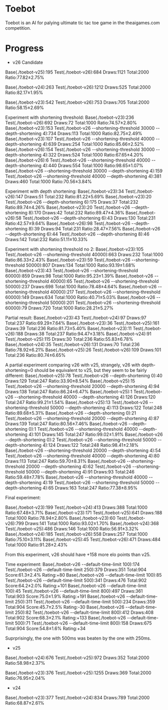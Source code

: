 # Toebot

Toebot is an AI for palying ultimate tic tac toe game in the theaigames.com competition.

# Progress

- v26 Candidate

Base(./toebot-v25):195 Test(./toebot-v26):684 Draws:1121 Total:2000 Ratio:77.82±2.75%

Base(./toebot-v24):263 Test(./toebot-v26):1212 Draws:525 Total:2000 Ratio:82.17±1.95%

Base(./toebot-v23):542 Test(./toebot-v26):753 Draws:705 Total:2000 Ratio:58.15±2.69%

Experiment with shortening threshold:
Base(./toebot-v23):236 Test(./toebot-v26):692 Draws:72 Total:1000 Ratio:74.57±2.80%
Base(./toebot-v23):153 Test(./toebot-v26 --shortening-threshold 30000 --depth-shortening 4):734 Draws:113 Total:1000 Ratio:82.75±2.49%
Base(./toebot-v23):107 Test(./toebot-v26 --shortening-threshold 40000 --depth-shortening 4):639 Draws:254 Total:1000 Ratio:85.66±2.52%
Base(./toebot-v26):154 Test(./toebot-v26 --shortening-threshold 30000 --depth-shortening 4):322 Draws:524 Total:1000 Ratio:67.65±4.20%
Base(./toebot-v26):6 Test(./toebot-v26 --shortening-threshold 40000 --depth-shortening 4):440 Draws:554 Total:1000 Ratio:98.65±1.07%
Base(./toebot-v26 --shortening-threshold 30000 --depth-shortening 4):159 Test(./toebot-v26 --shortening-threshold 40000 --depth-shortening 4):381 Draws:460 Total:1000 Ratio:70.56±3.84%

Experiment with depth shortening:
Base(./toebot-v23):34 Test(./toebot-v26):147 Draws:51 Total:232 Ratio:81.22±5.69%
Base(./toebot-v23):20 Test(./toebot-v26 --depth-shortening 6):175 Draws:37 Total:232 Ratio:89.74±4.26%
Base(./toebot-v23):20 Test(./toebot-v26 --depth-shortening 8):170 Draws:42 Total:232 Ratio:89.47±4.36%
Base(./toebot-v26):58 Test(./toebot-v26 --depth-shortening 6):43 Draws:130 Total:231 Ratio:42.57±9.64%
Base(./toebot-v26):98 Test(./toebot-v26 --depth-shortening 8):39 Draws:94 Total:231 Ratio:28.47±7.56%
Base(./toebot-v26 --depth-shortening 6):44 Test(./toebot-v26 --depth-shortening 8):46 Draws:142 Total:232 Ratio:51.11±10.33%

Experiment with shortening threshold no 2:
Base(./toebot-v23):105 Test(./toebot-v26 --shortening-threshold 40000):663 Draws:232 Total:1000 Ratio:86.33±2.43%
Base(./toebot-v23):59 Test(./toebot-v26 --shortening-threshold 50000):807 Draws:134 Total:1000 Ratio:93.19±1.68%
Base(./toebot-v23):43 Test(./toebot-v26 --shortening-threshold 60000):859 Draws:98 Total:1000 Ratio:95.23±1.39%
Base(./toebot-v26 --shortening-threshold 40000):65 Test(./toebot-v26 --shortening-threshold 50000):237 Draws:698 Total:1000 Ratio:78.48±4.64%
Base(./toebot-v26 --shortening-threshold 40000):217 Test(./toebot-v26 --shortening-threshold 60000):149 Draws:634 Total:1000 Ratio:40.71±5.03%
Base(./toebot-v26 --shortening-threshold 50000):201 Test(./toebot-v26 --shortening-threshold 60000):79 Draws:720 Total:1000 Ratio:28.21±5.27%

Partial result:
Base(./toebot-v23):43 Test(./toebot-v24):97 Draws:97 Total:237 Ratio:69.29±7.64%
Base(./toebot-v23):36 Test(./toebot-v25):161 Draws:39 Total:236 Ratio:81.73±5.40%
Base(./toebot-v23):11 Test(./toebot-v26):188 Draws:38 Total:237 Ratio:94.47±3.18%
Base(./toebot-v24):91 Test(./toebot-v25):115 Draws:30 Total:236 Ratio:55.83±6.78%
Base(./toebot-v24):35 Test(./toebot-v26):131 Draws:70 Total:236 Ratio:78.92±6.21%
Base(./toebot-v25):26 Test(./toebot-v26):109 Draws:101 Total:236 Ratio:80.74±6.65%

A partial experiment comparing v26 with v25, strangely, v26 with depth-shortening=0 should be equivalent to v25, but they seem to be fairly different:
Base(./toebot-v25):78 Test(./toebot-v26 --depth-shortening 0):40 Draws:129 Total:247 Ratio:33.90±8.54%
Base(./toebot-v25):15 Test(./toebot-v26 --shortening-threshold 20000 --depth-shortening 4):94 Draws:138 Total:247 Ratio:86.24±6.47%
Base(./toebot-v25):1 Test(./toebot-v26 --shortening-threshold 40000 --depth-shortening 4):126 Draws:120 Total:247 Ratio:99.21±1.54%
Base(./toebot-v25):13 Test(./toebot-v26 --shortening-threshold 50000 --depth-shortening 4):113 Draws:122 Total:248 Ratio:89.68±5.31%
Base(./toebot-v26 --depth-shortening 0):21 Test(./toebot-v26 --shortening-threshold 20000 --depth-shortening 4):87 Draws:139 Total:247 Ratio:80.56±7.46%
Base(./toebot-v26 --depth-shortening 0):1 Test(./toebot-v26 --shortening-threshold 40000 --depth-shortening 4):101 Draws:145 Total:247 Ratio:99.02±1.91%
Base(./toebot-v26 --depth-shortening 0):2 Test(./toebot-v26 --shortening-threshold 50000 --depth-shortening 4):124 Draws:122 Total:248 Ratio:98.41±2.18%
Base(./toebot-v26 --shortening-threshold 20000 --depth-shortening 4):54 Test(./toebot-v26 --shortening-threshold 40000 --depth-shortening 4):80 Draws:113 Total:247 Ratio:59.70±8.31%
Base(./toebot-v26 --shortening-threshold 20000 --depth-shortening 4):62 Test(./toebot-v26 --shortening-threshold 50000 --depth-shortening 4):91 Draws:93 Total:246 Ratio:59.48±7.78%
Base(./toebot-v26 --shortening-threshold 40000 --depth-shortening 4):19 Test(./toebot-v26 --shortening-threshold 50000 --depth-shortening 4):65 Draws:163 Total:247 Ratio:77.38±8.95%

Final experiment:

Base(./toebot-v23):199 Test(./toebot-v24):413 Draws:388 Total:1000 Ratio:67.48±3.71%
Base(./toebot-v23):171 Test(./toebot-v25):641 Draws:188 Total:1000 Ratio:78.94±2.80%
Base(./toebot-v23):60 Test(./toebot-v26):799 Draws:141 Total:1000 Ratio:93.02±1.70%
Base(./toebot-v24):368 Test(./toebot-v25):486 Draws:146 Total:1000 Ratio:56.91±3.32%
Base(./toebot-v24):185 Test(./toebot-v26):558 Draws:257 Total:1000 Ratio:75.10±3.11%
Base(./toebot-v25):45 Test(./toebot-v26):471 Draws:484 Total:1000 Ratio:91.28±2.43%

From this experiment, v26 should have +158 more elo points than v25.

Time experiment:
Base(./toebot-v26 --default-time-limit 100):174 Test(./toebot-v26 --default-time-limit 250):379 Draws:351 Total:904 Score:61.3±2.4% Rating:+80
Base(./toebot-v26 --default-time-limit 100):85 Test(./toebot-v26 --default-time-limit 500):341 Draws:476 Total:902 Score:64.2±2.0% Rating:+101
Base(./toebot-v26 --default-time-limit 100):45 Test(./toebot-v26 --default-time-limit 800):497 Draws:361 Total:903 Score:75.0±1.9% Rating:+191
Base(./toebot-v26 --default-time-limit 250):311 Test(./toebot-v26 --default-time-limit 500):234 Draws:359 Total:904 Score:45.7±2.5% Rating:-30
Base(./toebot-v26 --default-time-limit 250):82 Test(./toebot-v26 --default-time-limit 800):412 Draws:408 Total:902 Score:68.3±2.1% Rating:+133
Base(./toebot-v26 --default-time-limit 500):71 Test(./toebot-v26 --default-time-limit 800):158 Draws:675 Total:904 Score:54.8±1.6% Rating:+34

Suprprisingly, the one with 500ms was beaten by the one with 250ms.

- v25

Base(./toebot-v24):676 Test(./toebot-v25):972 Draws:352 Total:2000 Ratio:58.98±2.37%

Base(./toebot-v23):376 Test(./toebot-v25):1255 Draws:369 Total:2000 Ratio:76.95±2.04%

- v24

Base(./toebot-v23):377 Test(./toebot-v24):834 Draws:789 Total:2000 Ratio:68.87±2.61%
